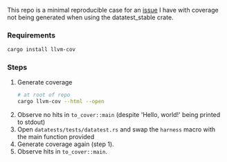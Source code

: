 This repo is a minimal reproducible case for an [issue](https://github.com/nextest-rs/datatest-stable/issues/20) I have with coverage not being generated when using the datatest_stable crate.


### Requirements

```sh
cargo install llvm-cov
```

### Steps

1. Generate coverage
    ```sh
    # at root of repo
    cargo llvm-cov --html --open
    ```
2. Observe no hits in `to_cover::main` (despite 'Hello, world!' being printed to stdout)
3. Open `datatests/tests/datatest.rs` and swap the `harness` macro with the main function provided
4. Generate coverage again (step 1).
5. Observe hits in `to_cover::main`.


